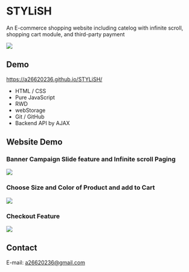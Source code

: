 # STYLiSH
An E-commerce shopping website including catelog with infinite scroll, shopping cart module, and third-party payment  

![](https://i.imgur.com/VIMhLy6.png)
## Demo
https://a26620236.github.io/STYLiSH/
- HTML / CSS
- Pure JavaScript
- RWD
- webStorage
- Git / GitHub
- Backend API by AJAX
## Website Demo
### Banner Campaign Slide feature and Infinite scroll Paging
![](https://i.imgur.com/WWEZC3K.gif)

### Choose Size and Color of Product and add to Cart
![](https://i.imgur.com/H7vSMDZ.gif)

### Checkout Feature
![](https://i.imgur.com/oj6bNRq.gif)

## Contact
E-mail: a26620236@gmail.com
